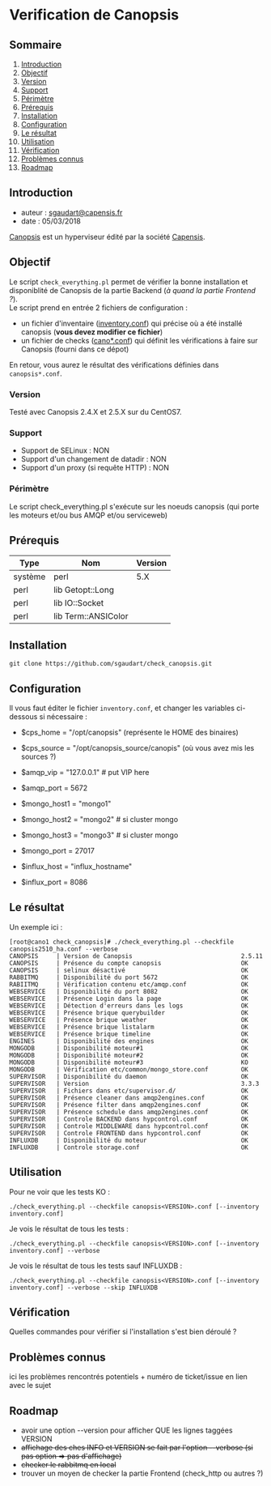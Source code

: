 # Verification de Canopsis

## Sommaire

1.  [Introduction](#introduction)
2.  [Objectif](#objectif)
   1. [Version](#version)
   2. [Support](#support)
   3. [Périmètre](#périmètre)
4.  [Prérequis](#prérequis)
4.  [Installation](#installation)
5.  [Configuration](#configuration)
6.  [Le résultat](#le-résultat)
7.  [Utilisation](#utilisation)
8.  [Vérification](#vérification)
9.  [Problèmes connus](#problèmes-connus)
10. [Roadmap](#roadmap)

## Introduction

- auteur : sgaudart@capensis.fr
- date : 05/03/2018

[Canopsis](http://www.canopsis.com/) est un hyperviseur édité par la société [Capensis](https://www.capensis.fr/).

## Objectif

Le script `check_everything.pl` permet de vérifier la bonne installation et disponiblité de Canopsis de la partie Backend (*à quand la partie Frontend ?*).  
Le script prend en entrée 2 fichiers de configuration :
- un fichier d'inventaire ([inventory.conf](inventory.conf)) qui précise où a été installé canopsis (**vous devez modifier ce fichier**)
- un fichier de checks ([cano*.conf](canopsis255.conf)) qui définit les vérifications à faire sur Canopsis (fourni dans ce dépot)

En retour, vous aurez le résultat des vérifications définies dans `canopsis*.conf`.


### Version

Testé avec Canopsis 2.4.X et 2.5.X sur du CentOS7.


### Support

- Support de SELinux : NON
- Support d'un changement de datadir : NON
- Support d'un proxy (si requête HTTP) : NON


### Périmètre

Le script check_everything.pl s'exécute sur les noeuds canopsis (qui porte les moteurs et/ou bus AMQP et/ou serviceweb)


## Prérequis

| Type    | Nom                 | Version |
|---------|---------------------|---------|
| système | perl                | 5.X     |
| perl    | lib Getopt::Long    |         |
| perl    | lib IO::Socket      |         |
| perl    | lib Term::ANSIColor |         |


## Installation

```
git clone https://github.com/sgaudart/check_canopsis.git
```


## Configuration

Il vous faut éditer le fichier `inventory.conf`, et changer les variables ci-dessous si nécessaire :
- $cps_home    = "/opt/canopsis" (représente le HOME des binaires)
- $cps_source  = "/opt/canopsis_source/canopis" (où vous avez mis les sources ?)

- $amqp_vip    = "127.0.0.1" # put VIP here
- $amqp_port   = 5672

- $mongo_host1 = "mongo1"
- $mongo_host2 = "mongo2" # si cluster mongo
- $mongo_host3 = "mongo3" # si cluster mongo
- $mongo_port   = 27017

- $influx_host = "influx_hostname"
- $influx_port = 8086


## Le résultat

Un exemple ici :

```
[root@cano1 check_canopsis]# ./check_everything.pl --checkfile canopsis2510_ha.conf --verbose
CANOPSIS     | Version de Canopsis                              2.5.11
CANOPSIS     | Présence du compte canopsis                      OK
CANOPSIS     | selinux désactivé                                OK
RABBITMQ     | Disponibilité du port 5672                       OK
RABIITMQ     | Vérification contenu etc/amqp.conf               OK
WEBSERVICE   | Disponibilité du port 8082                       OK
WEBSERVICE   | Présence Login dans la page                      OK
WEBSERVICE   | Détection d'erreurs dans les logs                OK
WEBSERVICE   | Présence brique querybuilder                     OK
WEBSERVICE   | Présence brique weather                          OK
WEBSERVICE   | Présence brique listalarm                        OK
WEBSERVICE   | Présence brique timeline                         OK
ENGINES      | Disponibilité des engines                        OK
MONGODB      | Disponibilité moteur#1                           OK
MONGODB      | Disponibilité moteur#2                           OK
MONGODB      | Disponibilité moteur#3                           KO
MONGODB      | Vérification etc/common/mongo_store.conf         OK
SUPERVISOR   | Disponibilité du daemon                          OK
SUPERVISOR   | Version                                          3.3.3
SUPERVISOR   | Fichiers dans etc/supervisor.d/                  OK
SUPERVISOR   | Présence cleaner dans amqp2engines.conf          OK
SUPERVISOR   | Présence filter dans amqp2engines.conf           OK
SUPERVISOR   | Présence schedule dans amqp2engines.conf         OK
SUPERVISOR   | Controle BACKEND dans hypcontrol.conf            OK
SUPERVISOR   | Controle MIDDLEWARE dans hypcontrol.conf         OK
SUPERVISOR   | Controle FRONTEND dans hypcontrol.conf           OK
INFLUXDB     | Disponibilité du moteur                          OK
INFLUXDB     | Controle storage.conf                            OK
```

## Utilisation

Pour ne voir que les tests KO :
```
./check_everything.pl --checkfile canopsis<VERSION>.conf [--inventory inventory.conf]
```

Je vois le résultat de tous les tests :
```
./check_everything.pl --checkfile canopsis<VERSION>.conf [--inventory inventory.conf] --verbose
```

Je vois le résultat de tous les tests sauf INFLUXDB :
```
./check_everything.pl --checkfile canopsis<VERSION>.conf [--inventory inventory.conf] --verbose --skip INFLUXDB
```


## Vérification
Quelles commandes pour vérifier si l'installation s'est bien déroulé ?


## Problèmes connus
ici les problèmes rencontrés potentiels + numéro de ticket/issue en lien avec le sujet


## Roadmap

- avoir une option --version pour afficher QUE les lignes taggées VERSION
- ~~affichage des ches INFO et VERSION se fait par l'option --verbose (si pas option => pas d'affichage)~~
- ~~checker le rabbitmq en local~~
- trouver un moyen de checker la partie Frontend (check_http ou autres ?)
